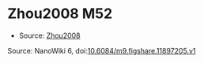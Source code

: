 <a name="material" />

# Zhou2008 M52
<script type="application/ld+json">
  {
    "@context": "https://schema.org/",
    "@type": "ChemicalSubstance",
    "@id": "https://egonw.github.io/nanowiki/nanowiki264.html#material",
    "http://purl.org/dc/terms/conformsTo":
      {
        "@type": "CreativeWork",
        "@id": "https://bioschemas.org/profiles/ChemicalSubstance/0.4-RELEASE/"
      },
    "identfier": "264",
    "name": "Zhou2008 M52",
    "url": "https://egonw.github.io/nanowiki/nanowiki264.html#material",
    "sameAs": "http://127.0.0.1/mediawiki/index.php/Special:URIResolver/Zhou2008_M52"
  }
</script>


* Source: [Zhou2008](Zhou2008.md)


Source: NanoWiki 6, doi:[10.6084/m9.figshare.11897205.v1](https://doi.org/10.6084/m9.figshare.11897205.v1)
